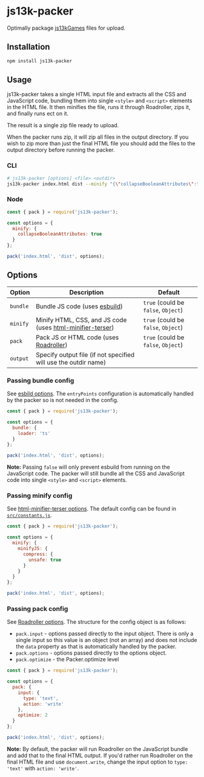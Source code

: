 # js13k-packer

Optimally package [js13kGames](https://js13kgames.com/) files for upload.

## Installation

```bash
npm install js13k-packer
```

## Usage

js13k-packer takes a single HTML input file and extracts all the CSS and JavaScript code, bundling them into single `<style>` and `<script>` elements in the HTML file. It then minifies the file, runs it through Roadroller, zips it, and finally runs ect on it.

The result is a single zip file ready to upload.

When the packer runs zip, it will zip all files in the output directory. If you wish to zip more than just the final HTML file you should add the files to the output directory before running the packer.

### CLI

```bash
# js13k-packer [options] <file> <outdir>
js13k-packer index.html dist --minify "{\"collapseBooleanAttributes\":true}"
```

### Node

```js
const { pack } = require('js13k-packer');

const options = {
  minify: {
    collapseBooleanAttributes: true
  }
};

pack('index.html', 'dist', options);
```

## Options

| Option | Description | Default |
|--------|-------------|---------|
| `bundle` | Bundle JS code (uses [esbuild](https://esbuild.github.io/)) | `true` (could be `false`, `Object`) |
| `minify` | Minify HTML, CSS, and JS code (uses [html-minifier-terser](https://github.com/terser/html-minifier-terser)) | `true` (could be `false`, `Object`) 
| `pack` | Pack JS or HTML code (uses [Roadroller](https://github.com/lifthrasiir/roadroller)) | `true` (could be `false`, `Object`) |
| `output` | Specify output file (if not specified will use the outdir name) | |

### Passing bundle config

See [esbild options](https://esbuild.github.io/api/#build-api). The `entryPoints` configuration is automatically handled by the packer so is not needed in the config.

```js
const { pack } = require('js13k-packer');

const options = {
  bundle: {
    loader: 'ts'
  }
};

pack('index.html', 'dist', options);
```

**Note:** Passing `false` will only prevent esbuild from running on the JavaScript code. The packer will still bundle all the CSS and JavaScript code into single `<style>` and `<script>` elements.

### Passing minify config

See [html-minifier-terser options](https://github.com/terser/html-minifier-terser#options-quick-reference). The default config can be found in [`src/constants.js`](./src/constants.js).

```js
const { pack } = require('js13k-packer');

const options = {
  minify: {
    minifyJS: {
      compress: {
        unsafe: true
      }
    }
  }
};

pack('index.html', 'dist', options);
```

### Passing pack config

See [Roadroller options](https://github.com/lifthrasiir/roadroller#input-configuration). The structure for the config object is as follows: 

* `pack.input` - options passed directly to the input object. There is only a single input so this value is an object (not an array) and does not include the `data` property as that is automatically handled by the packer.
* `pack.options` - options passed directly to the options object.
* `pack.optimize` - the Packer.optimize level

```js
const { pack } = require('js13k-packer');

const options = {
  pack: {
    input: {
      type: 'text',
      action: 'write'
    },
    optimize: 2
  }
};

pack('index.html', 'dist', options);
```

**Note:** By default, the packer will run Roadroller on the JavaScript bundle and add that to the final HTML output. If you'd rather run Roadroller on the final HTML file and use `document.write`, change the input option to `type: 'text'` with `action: 'write'`.